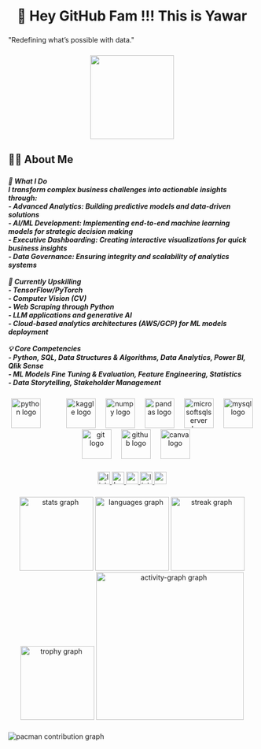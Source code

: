 <h1 align="center">👋 Hey GitHub Fam !!! This is Yawar</h1>

###

<p align="left">"Redefining what’s possible with data."</p>

###

<div align="center">
  <img height="170" src="https://media.giphy.com/media/v1.Y2lkPWVjZjA1ZTQ3OHh1MWhmdnl1dXR5c2NraTV1MmhseGtvaWlsYWJycnp1eTlpMXkxeCZlcD12MV9naWZzX3JlbGF0ZWQmY3Q9Zw/eTquAFs4yZVDlNVD6H/giphy.gif"  />
</div>

###

<h2 align="left">👨‍💻 About Me</h2>

###

<h5 align="left">🔭 What I Do<br>I transform complex business challenges into actionable insights through:  <br>- Advanced Analytics: Building predictive models and data-driven solutions  <br>- AI/ML Development: Implementing end-to-end machine learning models for strategic decision making<br>- Executive Dashboarding: Creating interactive visualizations for quick business insights<br>- Data Governance: Ensuring integrity and scalability of analytics systems  <br><br>🌱 Currently Upskilling  <br>- TensorFlow/PyTorch <br>- Computer Vision (CV)<br>- Web Scraping through Python<br>- LLM applications and generative AI  <br>- Cloud-based analytics architectures (AWS/GCP) for ML models deployment<br><br>💡 Core Competencies  <br>- Python, SQL, Data Structures & Algorithms, Data Analytics, Power BI, Qlik Sense<br>- ML Models Fine Tuning & Evaluation, Feature Engineering, Statistics<br>- Data Storytelling, Stakeholder Management</h5>

###

<div align="center">
  <img src="https://skillicons.dev/icons?i=py" height="60" alt="python logo"  />
  <img width="4" />
  <img src="https://cdn.jsdelivr.net/gh/devicons/devicon/icons/anaconda/anaconda-original-wordmark.svg" height="4" alt="anaconda logo"  />
  <img width="4" />
  <img src="https://cdn.jsdelivr.net/gh/devicons/devicon/icons/vscode/vscode-original.svg" height="4" alt="vscode logo"  />
  <img width="12" />
  <img src="https://cdn.jsdelivr.net/gh/devicons/devicon/icons/kaggle/kaggle-original-wordmark.svg" height="60" alt="kaggle logo"  />
  <img width="12" />
  <img src="https://cdn.jsdelivr.net/gh/devicons/devicon/icons/numpy/numpy-original.svg" height="60" alt="numpy logo"  />
  <img width="12" />
  <img src="https://cdn.jsdelivr.net/gh/devicons/devicon/icons/pandas/pandas-original.svg" height="60" alt="pandas logo"  />
  <img width="12" />
  <img src="https://cdn.jsdelivr.net/gh/devicons/devicon/icons/microsoftsqlserver/microsoftsqlserver-plain.svg" height="60" alt="microsoftsqlserver logo"  />
  <img width="12" />
  <img src="https://cdn.jsdelivr.net/gh/devicons/devicon/icons/mysql/mysql-original.svg" height="60" alt="mysql logo"  />
  <img width="12" />
  <img src="https://cdn.jsdelivr.net/gh/devicons/devicon/icons/git/git-original.svg" height="60" alt="git logo"  />
  <img width="12" />
  <img src="https://cdn.jsdelivr.net/gh/devicons/devicon/icons/github/github-original.svg" height="60" alt="github logo"  />
  <img width="12" />
  <img src="https://cdn.jsdelivr.net/gh/devicons/devicon/icons/canva/canva-original.svg" height="60" alt="canva logo"  />
</div>

###

<div align="center">
  <a href="https://www.linkedin.com/in/yawar-ali1/" target="_blank">
    <img src="https://img.shields.io/static/v1?message=LinkedIn&logo=linkedin&label=&color=0077B5&logoColor=white&labelColor=&style=for-the-badge" height="25" alt="linkedin logo"  />
  </a>
  <a href="https://www.behance.net/yawarali7" target="_blank">
    <img src="https://img.shields.io/static/v1?message=Behance&logo=behance&label=&color=1769ff&logoColor=white&labelColor=&style=for-the-badge" height="25" alt="behance logo"  />
  </a>
  <a href="https://mail.google.com/mail/u/1/#inbox" target="_blank">
    <img src="https://img.shields.io/static/v1?message=Gmail&logo=gmail&label=&color=D14836&logoColor=white&labelColor=&style=for-the-badge" height="25" alt="gmail logo"  />
  </a>
  <a href="https://linktr.ee/yawaralix" target="_blank">
    <img src="https://img.shields.io/static/v1?message=Linktree&logo=linktree&label=&color=1de9b6&logoColor=white&labelColor=&style=for-the-badge" height="25" alt="linktree logo"  />
  </a>
  <a href="https://medium.com/@yawar9844" target="_blank">
    <img src="https://img.shields.io/static/v1?message=Medium&logo=medium&label=&color=12100E&logoColor=white&labelColor=&style=for-the-badge" height="25" alt="medium logo"  />
  </a>
</div>

###

<div align="center">
  <img src="https://github-readme-stats.vercel.app/api?username=datacanvas7&hide_title=false&hide_rank=false&show_icons=true&include_all_commits=true&count_private=true&disable_animations=false&theme=github_dark&locale=en&hide_border=false&order=1" height="150" alt="stats graph"  />
  <img src="https://github-readme-stats.vercel.app/api/top-langs?username=datacanvas7&locale=en&hide_title=false&layout=compact&card_width=320&langs_count=5&theme=github_dark&hide_border=false&order=2" height="150" alt="languages graph"  />
  <img src="https://streak-stats.demolab.com?user=datacanvas7&locale=en&mode=weekly&theme=github_dark&hide_border=false&border_radius=5&order=3" height="150" alt="streak graph"  />
  <img src="https://github-profile-trophy.vercel.app?username=datacanvas7&theme=tokyonight&column=-1&row=1&margin-w=8&margin-h=8&no-bg=false&no-frame=false&order=4" height="150" alt="trophy graph"  />
  <img src="https://github-readme-activity-graph.vercel.app/graph?username=datacanvas7&radius=16&theme=arctic&area=true&order=5" height="300" alt="activity-graph graph"  />
</div>

###

<picture>
  <source media="(prefers-color-scheme: dark)" srcset="https://raw.githubusercontent.com/datacanvas7/datacanvas7/output/pacman-contribution-graph-dark.svg">
  <source media="(prefers-color-scheme: light)" srcset="https://raw.githubusercontent.com/datacanvas7/datacanvas7/output/pacman-contribution-graph.svg">
  <img alt="pacman contribution graph" src="https://raw.githubusercontent.com/datacanvas7/datacanvas7/output/pacman-contribution-graph.svg">
</picture>

###

<div align="center">
</div>

###

